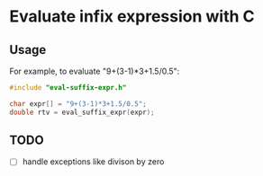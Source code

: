 # Evaluate infix expression with C

## Usage
For example, to evaluate "9+(3-1)*3+1.5/0.5":

```c
#include "eval-suffix-expr.h"

char expr[] = "9+(3-1)*3+1.5/0.5";
double rtv = eval_suffix_expr(expr);
```

## TODO
- [ ] handle exceptions like divison by zero

